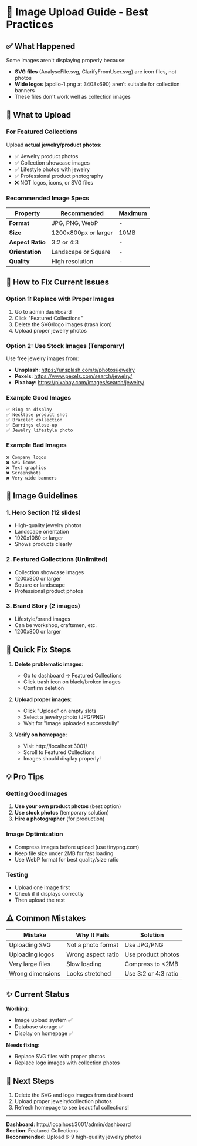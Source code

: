 # 📸 Image Upload Guide - Best Practices

## ✅ What Happened

Some images aren't displaying properly because:
- **SVG files** (AnalyseFile.svg, ClarifyFromUser.svg) are icon files, not photos
- **Wide logos** (apollo-1.png at 3408x690) aren't suitable for collection banners
- These files don't work well as collection images

## 🎯 What to Upload

### For Featured Collections
Upload **actual jewelry/product photos**:
- ✅ Jewelry product photos
- ✅ Collection showcase images
- ✅ Lifestyle photos with jewelry
- ✅ Professional product photography
- ❌ NOT logos, icons, or SVG files

### Recommended Image Specs

| Property | Recommended | Maximum |
|----------|-------------|---------|
| **Format** | JPG, PNG, WebP | - |
| **Size** | 1200x800px or larger | 10MB |
| **Aspect Ratio** | 3:2 or 4:3 | - |
| **Orientation** | Landscape or Square | - |
| **Quality** | High resolution | - |

## 🔧 How to Fix Current Issues

### Option 1: Replace with Proper Images
1. Go to admin dashboard
2. Click "Featured Collections"
3. Delete the SVG/logo images (trash icon)
4. Upload proper jewelry photos

### Option 2: Use Stock Images (Temporary)
Use free jewelry images from:
- **Unsplash**: https://unsplash.com/s/photos/jewelry
- **Pexels**: https://www.pexels.com/search/jewelry/
- **Pixabay**: https://pixabay.com/images/search/jewelry/

### Example Good Images
```
✅ Ring on display
✅ Necklace product shot
✅ Bracelet collection
✅ Earrings close-up
✅ Jewelry lifestyle photo
```

### Example Bad Images
```
❌ Company logos
❌ SVG icons
❌ Text graphics
❌ Screenshots
❌ Very wide banners
```

## 🎨 Image Guidelines

### 1. **Hero Section** (12 slides)
- High-quality jewelry photos
- Landscape orientation
- 1920x1080 or larger
- Shows products clearly

### 2. **Featured Collections** (Unlimited)
- Collection showcase images
- 1200x800 or larger
- Square or landscape
- Professional product photos

### 3. **Brand Story** (2 images)
- Lifestyle/brand images
- Can be workshop, craftsmen, etc.
- 1200x800 or larger

## 🚀 Quick Fix Steps

1. **Delete problematic images**:
   - Go to dashboard → Featured Collections
   - Click trash icon on black/broken images
   - Confirm deletion

2. **Upload proper images**:
   - Click "Upload" on empty slots
   - Select a jewelry photo (JPG/PNG)
   - Wait for "Image uploaded successfully"

3. **Verify on homepage**:
   - Visit http://localhost:3001/
   - Scroll to Featured Collections
   - Images should display properly!

## 💡 Pro Tips

### Getting Good Images
1. **Use your own product photos** (best option)
2. **Use stock photos** (temporary solution)
3. **Hire a photographer** (for production)

### Image Optimization
- Compress images before upload (use tinypng.com)
- Keep file size under 2MB for fast loading
- Use WebP format for best quality/size ratio

### Testing
- Upload one image first
- Check if it displays correctly
- Then upload the rest

## ⚠️ Common Mistakes

| Mistake | Why It Fails | Solution |
|---------|--------------|----------|
| Uploading SVG | Not a photo format | Use JPG/PNG |
| Uploading logos | Wrong aspect ratio | Use product photos |
| Very large files | Slow loading | Compress to <2MB |
| Wrong dimensions | Looks stretched | Use 3:2 or 4:3 ratio |

## ✨ Current Status

**Working**: 
- Image upload system ✅
- Database storage ✅
- Display on homepage ✅

**Needs fixing**:
- Replace SVG files with proper photos
- Replace logo images with collection photos

## 🎯 Next Steps

1. Delete the SVG and logo images from dashboard
2. Upload proper jewelry/collection photos
3. Refresh homepage to see beautiful collections!

---

**Dashboard**: http://localhost:3001/admin/dashboard  
**Section**: Featured Collections  
**Recommended**: Upload 6-9 high-quality jewelry photos
